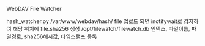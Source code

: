 WebDAV File Watcher

hash_watcher.py
/var/www/webdav/hash/ file 업로드 되면 inotifywait로 감지하여
해당 위치에 file.sha256 생성
/opt/filewatch/filewatch.db
인덱스, 파일이름, 파일경로, sha256해시값, 타임스탬프 등록
